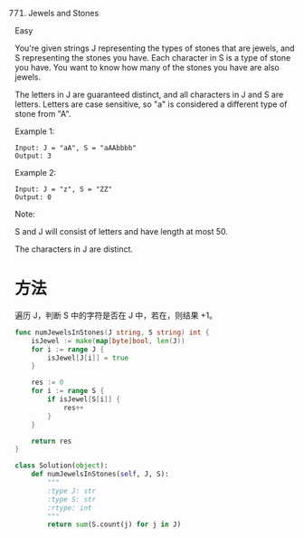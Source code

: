 771. Jewels and Stones

Easy

You're given strings J representing the types of stones that are jewels, and S representing the stones you have.  Each character in S is a type of stone you have.  You want to know how many of the stones you have are also jewels.

The letters in J are guaranteed distinct, and all characters in J and S are letters. Letters are case sensitive, so "a" is considered a different type of stone from "A".

Example 1:
```
Input: J = "aA", S = "aAAbbbb"
Output: 3
```

Example 2:

```
Input: J = "z", S = "ZZ"
Output: 0
```

Note:


S and J will consist of letters and have length at most 50.

The characters in J are distinct.


# 方法
遍历 J，判断 S 中的字符是否在 J 中，若在，则结果 +1。


```go
func numJewelsInStones(J string, S string) int {
    isJewel := make(map[byte]bool, len(J))
	for i := range J {
		isJewel[J[i]] = true
	}

	res := 0
	for i := range S {
		if isJewel[S[i]] {
			res++
		}
	}

	return res
}
```


```python
class Solution(object):
    def numJewelsInStones(self, J, S):
        """
        :type J: str
        :type S: str
        :rtype: int
        """
        return sum(S.count(j) for j in J)
```
